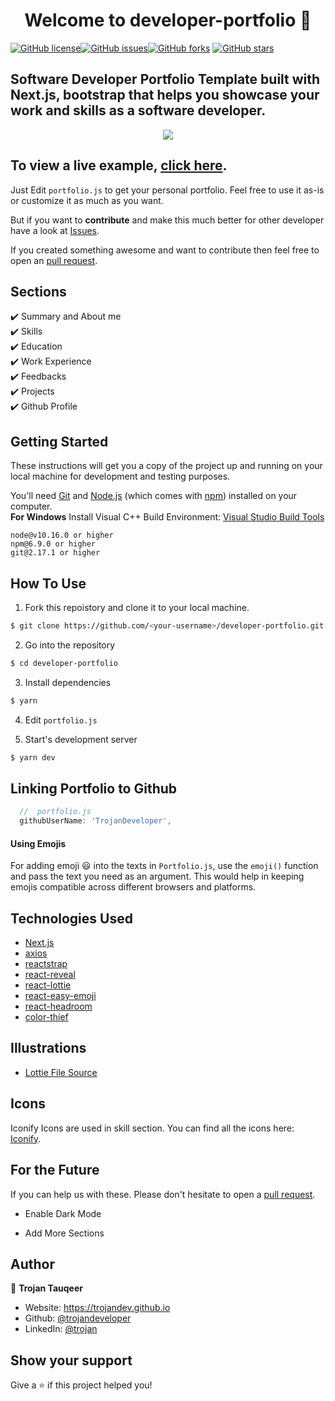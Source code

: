 <h1 align="center">Welcome to developer-portfolio 👋</h1>
<a href="https://github.com/trojandeveloper/trojandev.github.io/blob/main/LICENSE"><img alt="GitHub license" src="https://img.shields.io/github/license/trojandeveloper/trojandev.github.io"></a><a href="https://github.com/trojandeveloper/trojandev.github.io/issues"><img alt="GitHub issues" src="https://img.shields.io/github/issues/trojandeveloper/trojandev.github.io"></a><a href="https://github.com/trojandeveloper/trojandev.github.io/network"><img alt="GitHub forks" src="https://img.shields.io/github/forks/trojandeveloper/trojandev.github.io"></a> <a href="https://github.com/trojandeveloper/trojandev.github.io/stargazers"><img alt="GitHub stars" src="https://img.shields.io/github/stars/trojandeveloper/trojandev.github.io"></a>

## Software Developer Portfolio Template built with Next.js, bootstrap that helps you showcase your work and skills as a software developer.

<p align="center">
  <kbd>
    <img src="https://github.com/trojandeveloper/trojandev.github.io/blob/master/picture.PNG"></img>
  </kbd>
</p>

## To view a live example, **[click here](https://trojandev.github.io/)**.

Just Edit `portfolio.js` to get your personal portfolio. Feel free to use it as-is or customize it as much as you want.

But if you want to **contribute** and make this much better for other developer have a look at [Issues](https://github.com/trojandeveloper/trojandev.github.io/issues).

If you created something awesome and want to contribute then feel free to open an [pull request](https://github.com/trojandeveloper/trojandev.github.io/pulls).

## Sections

✔️ Summary and About me\
✔️ Skills\
✔️ Education\
✔️ Work Experience\
✔️ Feedbacks\
✔️ Projects\
✔️ Github Profile

## Getting Started

These instructions will get you a copy of the project up and running on your local machine for development and testing purposes.

You'll need [Git](https://git-scm.com) and [Node.js](https://nodejs.org/en/download/) (which comes with [npm](http://npmjs.com)) installed on your computer.
<br>
**For Windows** Install Visual C++ Build Environment: [Visual Studio Build Tools](https://visualstudio.microsoft.com/thank-you-downloading-visual-studio/?sku=BuildTools)

```
node@v10.16.0 or higher
npm@6.9.0 or higher
git@2.17.1 or higher
```

## How To Use

1. Fork this repoistory and clone it to your local machine.

```bash
$ git clone https://github.com/<your-username>/developer-portfolio.git
```

2. Go into the repository

```bash
$ cd developer-portfolio
```

3. Install dependencies

```bash
$ yarn
```

4. Edit `portfolio.js`

5. Start's development server

```bash
$ yarn dev
```

## Linking Portfolio to Github

```javascript
  //  portfolio.js
  githubUserName: 'TrojanDeveloper',
```

#### Using Emojis

For adding emoji 😃 into the texts in `Portfolio.js`, use the `emoji()` function and pass the text you need as an argument. This would help in keeping emojis compatible across different browsers and platforms.

## Technologies Used

- [Next.js](https://nextjs.org/)
- [axios](https://www.npmjs.com/package/axios)
- [reactstrap](https://reactstrap.github.io/)
- [react-reveal](https://www.react-reveal.com/)
- [react-lottie](https://www.npmjs.com/package/react-lottie)
- [react-easy-emoji](https://github.com/appfigures/react-easy-emoji)
- [react-headroom](https://github.com/KyleAMathews/react-headroom)
- [color-thief](https://github.com/lokesh/color-thief)

## Illustrations

- [Lottie File Source](https://lottiefiles.com)

## Icons

Iconify Icons are used in skill section. You can find all the icons here: [Iconify](https://icon-sets.iconify.design/).

## For the Future

If you can help us with these. Please don't hesitate to open a [pull request](https://github.com/trojandeveloper/trojandev.github.io/pulls).

- Enable Dark Mode

- Add More Sections

## Author

👤 **Trojan Tauqeer**

- Website: https://trojandev.github.io
- Github: [@trojandeveloper](https://github.com/trojandeveloper)
- LinkedIn: [@trojan](https://linkedin.com/in/)

## Show your support

Give a ⭐️ if this project helped you!
